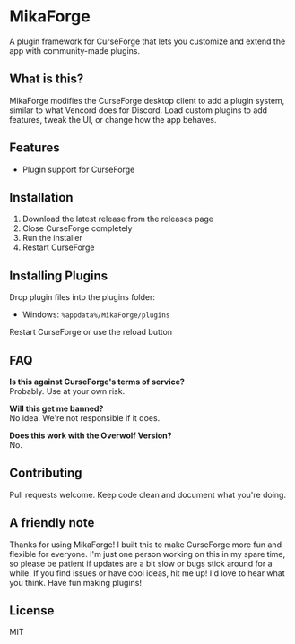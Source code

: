 # MikaForge

A plugin framework for CurseForge that lets you customize and extend the app with community-made plugins.

## What is this?

MikaForge modifies the CurseForge desktop client to add a plugin system, similar to what Vencord does for Discord. Load custom plugins to add features, tweak the UI, or change how the app behaves.

## Features

- Plugin support for CurseForge

## Installation

1. Download the latest release from the releases page
2. Close CurseForge completely
3. Run the installer
4. Restart CurseForge

## Installing Plugins

Drop plugin files into the plugins folder:
- Windows: `%appdata%/MikaForge/plugins`

Restart CurseForge or use the reload button

## FAQ

**Is this against CurseForge's terms of service?**  
Probably. Use at your own risk.

**Will this get me banned?**  
No idea. We're not responsible if it does.

**Does this work with the Overwolf Version?**  
No.


## Contributing

Pull requests welcome. Keep code clean and document what you're doing.

## A friendly note
Thanks for using MikaForge! I built this to make CurseForge more fun and flexible for everyone. I'm just one person working on this in my spare time, so please be patient if updates are a bit slow or bugs stick around for a while. If you find issues or have cool ideas, hit me up! I'd love to hear what you think. Have fun making plugins! 

## License

MIT